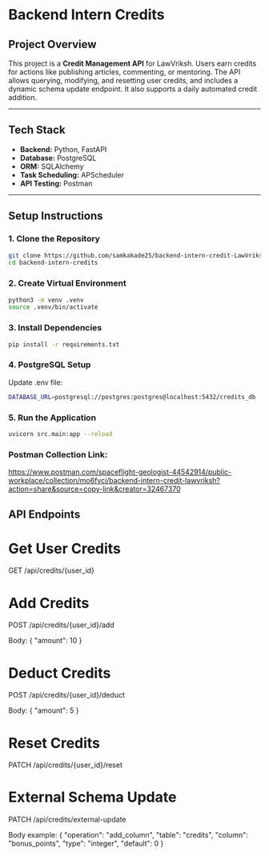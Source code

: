 # Backend Intern Credits

## Project Overview

This project is a **Credit Management API** for LawVriksh. Users earn credits for actions like publishing articles, commenting, or mentoring. The API allows querying, modifying, and resetting user credits, and includes a dynamic schema update endpoint. It also supports a daily automated credit addition.

---

## Tech Stack

- **Backend:** Python, FastAPI  
- **Database:** PostgreSQL  
- **ORM:** SQLAlchemy  
- **Task Scheduling:** APScheduler  
- **API Testing:** Postman  

---

## Setup Instructions

### 1. Clone the Repository
```bash
git clone https://github.com/samkakade25/backend-intern-credit-LawVriksh-.git
cd backend-intern-credits
```

### 2. Create Virtual Environment
```bash
python3 -m venv .venv
source .venv/bin/activate
```

### 3. Install Dependencies
```bash
pip install -r requirements.txt
```

### 4. PostgreSQL Setup
Update .env file:
```bash
DATABASE_URL=postgresql://postgres:postgres@localhost:5432/credits_db
```

### 5. Run the Application
```bash
uvicorn src.main:app --reload
```

### Postman Collection Link:
https://www.postman.com/spaceflight-geologist-44542914/public-workplace/collection/mo6fvci/backend-intern-credit-lawvriksh?action=share&source=copy-link&creator=32467370

## API Endpoints

# Get User Credits
GET /api/credits/{user_id}

# Add Credits
POST /api/credits/{user_id}/add

Body:
{
  "amount": 10
}

# Deduct Credits
POST /api/credits/{user_id}/deduct

Body:
{
  "amount": 5
}

# Reset Credits
PATCH /api/credits/{user_id}/reset

# External Schema Update
PATCH /api/credits/external-update

Body example:
{
  "operation": "add_column",
  "table": "credits",
  "column": "bonus_points",
  "type": "integer",
  "default": 0
}



